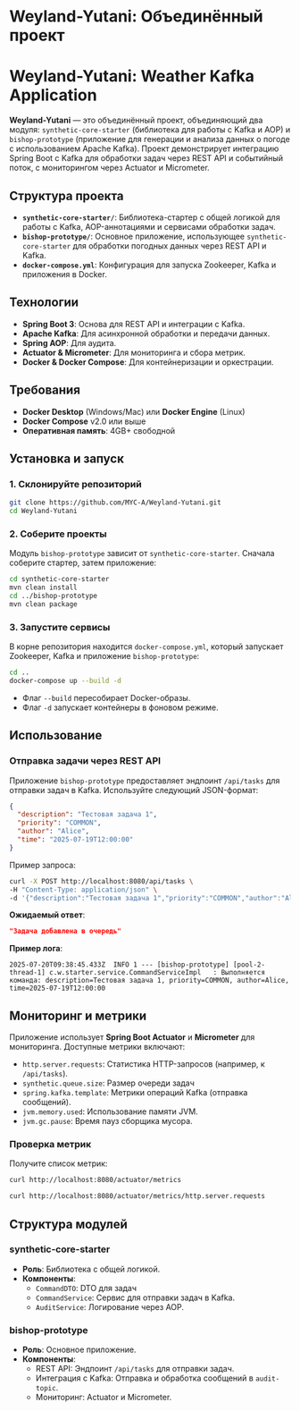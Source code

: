 # Weyland-Yutani: Объединённый проект
# Weyland-Yutani: Weather Kafka Application

**Weyland-Yutani** — это объединённый проект, объединяющий два модуля: `synthetic-core-starter` (библиотека для работы с Kafka и AOP) и `bishop-prototype` (приложение для генерации и анализа данных о погоде с использованием Apache Kafka). Проект демонстрирует интеграцию Spring Boot с Kafka для обработки задач через REST API и событийный поток, с мониторингом через Actuator и Micrometer.

## Структура проекта

- **`synthetic-core-starter/`**: Библиотека-стартер с общей логикой для работы с Kafka, AOP-аннотациями и сервисами обработки задач.
- **`bishop-prototype/`**: Основное приложение, использующее `synthetic-core-starter` для обработки погодных данных через REST API и Kafka.
- **`docker-compose.yml`**: Конфигурация для запуска Zookeeper, Kafka и приложения в Docker.

## Технологии

- **Spring Boot 3**: Основа для REST API и интеграции с Kafka.
- **Apache Kafka**: Для асинхронной обработки и передачи данных.
- **Spring AOP**: Для аудита.
- **Actuator & Micrometer**: Для мониторинга и сбора метрик.
- **Docker & Docker Compose**: Для контейнеризации и оркестрации.

## Требования

- **Docker Desktop** (Windows/Mac) или **Docker Engine** (Linux)
- **Docker Compose** v2.0 или выше
- **Оперативная память**: 4GB+ свободной

## Установка и запуск

### 1. Склонируйте репозиторий
```bash
git clone https://github.com/MYC-A/Weyland-Yutani.git
cd Weyland-Yutani
```

### 2. Соберите проекты
Модуль `bishop-prototype` зависит от `synthetic-core-starter`. Сначала соберите стартер, затем приложение:

```bash
cd synthetic-core-starter
mvn clean install
cd ../bishop-prototype
mvn clean package
```

### 3. Запустите сервисы
В корне репозитория находится `docker-compose.yml`, который запускает Zookeeper, Kafka и приложение `bishop-prototype`:

```bash
cd ..
docker-compose up --build -d
```
- Флаг `--build` пересобирает Docker-образы.
- Флаг `-d` запускает контейнеры в фоновом режиме.

## Использование

### Отправка задачи через REST API
Приложение `bishop-prototype` предоставляет эндпоинт `/api/tasks` для отправки задач в Kafka. Используйте следующий JSON-формат:

```json
{
  "description": "Тестовая задача 1",
  "priority": "COMMON",
  "author": "Alice",
  "time": "2025-07-19T12:00:00"
}
```

Пример запроса:
```bash
curl -X POST http://localhost:8080/api/tasks \
-H "Content-Type: application/json" \
-d '{"description":"Тестовая задача 1","priority":"COMMON","author":"Alice","time":"2025-07-19T12:00:00"}'
```

**Ожидаемый ответ**:
```json
"Задача добавлена в очередь"
```

**Пример лога**:
```
2025-07-20T09:38:45.433Z  INFO 1 --- [bishop-prototype] [pool-2-thread-1] c.w.starter.service.CommandServiceImpl   : Выполняется команда: description=Тестовая задача 1, priority=COMMON, author=Alice, time=2025-07-19T12:00:00
```

## Мониторинг и метрики

Приложение использует **Spring Boot Actuator** и **Micrometer** для мониторинга. Доступные метрики включают:

- `http.server.requests`: Статистика HTTP-запросов (например, к `/api/tasks`).
- `synthetic.queue.size`: Размер очереди задач
- `spring.kafka.template`: Метрики операций Kafka (отправка сообщений).
- `jvm.memory.used`: Использование памяти JVM.
- `jvm.gc.pause`: Время пауз сборщика мусора.

### Проверка метрик
Получите список метрик:
```bash
curl http://localhost:8080/actuator/metrics
```

```bash
curl http://localhost:8080/actuator/metrics/http.server.requests
```

## Структура модулей

### synthetic-core-starter
- **Роль**: Библиотека с общей логикой.
- **Компоненты**:
  - `CommandDTO`: DTO для задач
  - `CommandService`: Сервис для отправки задач в Kafka.
  - `AuditService`: Логирование через AOP.

### bishop-prototype
- **Роль**: Основное приложение.
- **Компоненты**:
  - REST API: Эндпоинт `/api/tasks` для отправки задач.
  - Интеграция с Kafka: Отправка и обработка сообщений в `audit-topic`.
  - Мониторинг: Actuator и Micrometer.

